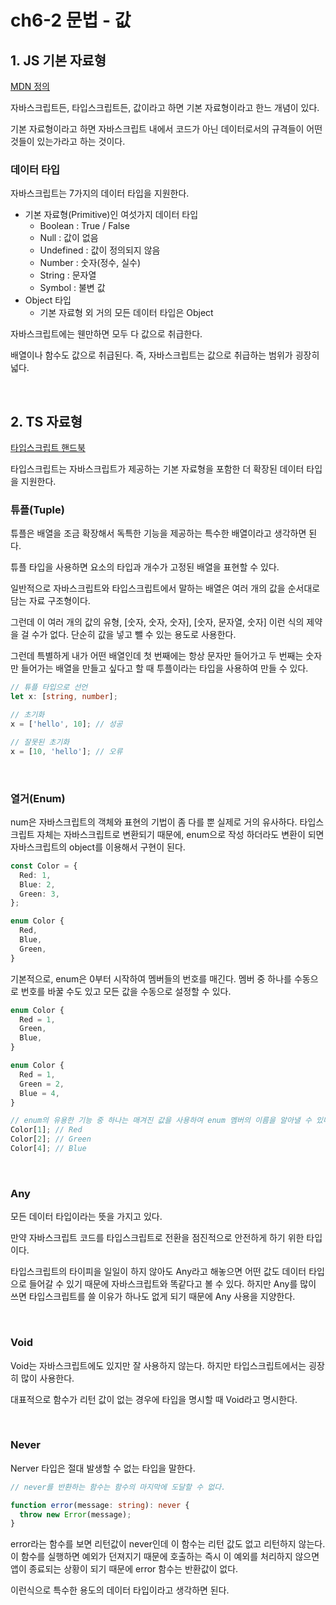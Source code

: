 # ch6-2 문법 - 값

## 1. JS 기본 자료형

[MDN 정의](https://developer.mozilla.org/ko/docs/Web/JavaScript/Data_structures)

자바스크립트든, 타입스크립트든, 값이라고 하면 기본 자료형이라고 한느 개념이 있다.

기본 자료형이라고 하면 자바스크립트 내에서 코드가 아닌 데이터로서의 규격들이 어떤 것들이 있는가라고 하는 것이다.

### 데이터 타입

자바스크립트는 7가지의 데이터 타입을 지원한다.

- 기본 자료형(Primitive)인 여섯가지 데이터 타입
  - Boolean : True / False
  - Null : 값이 없음
  - Undefined : 값이 정의되지 않음
  - Number : 숫자(정수, 실수)
  - String : 문자열
  - Symbol : 불변 값
- Object 타입
  - 기본 자료형 외 거의 모든 데이터 타입은 Object

자바스크립트에는 웬만하면 모두 다 값으로 취급한다.

배열이나 함수도 값으로 취급된다. 즉, 자바스크립트는 값으로 취급하는 범위가 굉장히 넓다.

<br/>

## 2. TS 자료형

[타입스크립트 핸드북](https://typescript-kr.github.io/pages/basic-types.html)

타입스크립트는 자바스크립트가 제공하는 기본 자료형을 포함한 더 확장된 데이터 타입을 지원한다.

### 튜플(Tuple)

튜플은 배열을 조금 확장해서 독특한 기능을 제공하는 특수한 배열이라고 생각하면 된다.

튜플 타입을 사용하면 요소의 타입과 개수가 고정된 배열을 표현할 수 있다.

일반적으로 자바스크립트와 타입스크립트에서 말하는 배열은 여러 개의 값을 순서대로 담는 자료 구조형이다.

그런데 이 여러 개의 값의 유형, [숫자, 숫자, 숫자], [숫자, 문자열, 숫자] 이런 식의 제약을 걸 수가 없다. 단순히 값을 넣고 뺄 수 있는 용도로 사용한다.

그런데 특별하게 내가 어떤 배열인데 첫 번째에는 항상 문자만 들어가고 두 번째는 숫자만 들어가는 배열을 만들고 싶다고 할 때 투플이라는 타입을 사용하여 만들 수 있다.

```ts
// 튜플 타입으로 선언
let x: [string, number];

// 초기화
x = ['hello', 10]; // 성공

// 잘못된 초기화
x = [10, 'hello']; // 오류
```

<br/>

### 열거(Enum)

num은 자바스크립트의 객체와 표현의 기법이 좀 다를 뿐 실제로 거의 유사하다.
타입스크립트 자체는 자바스크립트로 변환되기 때문에, enum으로 작성 하더라도
변환이 되면 자바스크립트의 object를 이용해서 구현이 된다.

```ts
const Color = {
  Red: 1,
  Blue: 2,
  Green: 3,
};

enum Color {
  Red,
  Blue,
  Green,
}
```

기본적으로, enum은 0부터 시작하여 멤버들의 번호를 매긴다. 멤버 중 하나를 수동으로 번호를 바꿀 수도 있고 모든 값을 수동으로 설정할 수 있다.

```ts
enum Color {
  Red = 1,
  Green,
  Blue,
}

enum Color {
  Red = 1,
  Green = 2,
  Blue = 4,
}

// enum의 유용한 기능 중 하나는 매겨진 값을 사용하여 enum 멤버의 이름을 알아낼 수 있다.
Color[1]; // Red
Color[2]; // Green
Color[4]; // Blue
```

<br/>

### Any

모든 데이터 타입이라는 뜻을 가지고 있다.

만약 자바스크립트 코드를 타입스크립트로 전환을 점진적으로 안전하게 하기 위한 타입이다.

타입스크립트의 타이피을 일일이 하지 않아도 Any라고 해놓으면 어떤 값도 데이터 타입으로 들어갈 수 있기 때문에 자바스크립트와 똑같다고 볼 수 있다. 하지만 Any를 많이 쓰면 타입스크립트를 쓸 이유가 하나도 없게 되기 때문에 Any 사용을 지양한다.

</br>

### Void

Void는 자바스크립트에도 있지만 잘 사용하지 않는다. 하지만 타입스크립트에서는 굉장히 많이 사용한다.

대표적으로 함수가 리턴 값이 없는 경우에 타입을 명시할 때 Void라고 명시한다.

</br>

### Never

Nerver 타입은 절대 발생할 수 없는 타입을 말한다.

```ts
// never를 반환하는 함수는 함수의 마지막에 도달할 수 없다.

function error(message: string): never {
  throw new Error(message);
}
```

error라는 함수를 보면 리턴값이 never인데 이 함수는 리턴 값도 없고 리턴하지 않는다.
이 함수를 실행하면 예외가 던져지기 때문에 호출하는 즉시 이 예외를 처리하지 않으면 앱이 종료되는 상황이 되기 때문에 error 함수는 반환값이 없다.

이런식으로 특수한 용도의 데이터 타입이라고 생각하면 된다.
